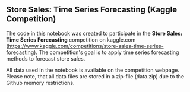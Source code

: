 ## Store Sales: Time Series Forecasting (Kaggle Competition)

The code in this notebook was created to participate in the **Store Sales: Time Series Forecasting** competition on kaggle.com (https://www.kaggle.com/competitions/store-sales-time-series-forecasting). The competition's goal is to apply time series forecasting methods to forecast store sales.

All data used in the notebook is available on the competition webpage. Please note, that all data files are stored in a zip-file (data.zip) due to the Github memory restrictions.
